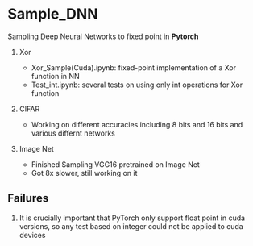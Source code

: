 # **Sample_DNN**  

Sampling Deep Neural Networks to fixed point in **Pytorch**

1. Xor
    * Xor_Sample(Cuda).ipynb: fixed-point implementation of a Xor function in NN
    * Test_int.ipynb: several tests on using only int operations for Xor function
2. CIFAR
    * Working on different accuracies including 8 bits and 16 bits and various differnt networks

3. Image Net
    * Finished Sampling VGG16 pretrained on Image Net
	* Got 8x slower, still working on it

## Failures
1. It is crucially important that PyTorch only support float point in cuda versions, so any test based on integer could not be applied to cuda devices
